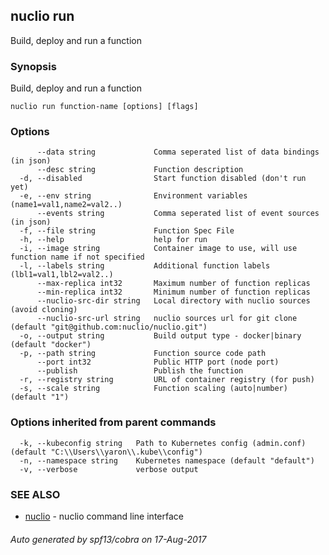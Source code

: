 ## nuclio run

Build, deploy and run a function

### Synopsis


Build, deploy and run a function

```
nuclio run function-name [options] [flags]
```

### Options

```
      --data string             Comma seperated list of data bindings (in json)
      --desc string             Function description
  -d, --disabled                Start function disabled (don't run yet)
  -e, --env string              Environment variables (name1=val1,name2=val2..)
      --events string           Comma seperated list of event sources (in json)
  -f, --file string             Function Spec File
  -h, --help                    help for run
  -i, --image string            Container image to use, will use function name if not specified
  -l, --labels string           Additional function labels (lbl1=val1,lbl2=val2..)
      --max-replica int32       Maximum number of function replicas
      --min-replica int32       Minimum number of function replicas
      --nuclio-src-dir string   Local directory with nuclio sources (avoid cloning)
      --nuclio-src-url string   nuclio sources url for git clone (default "git@github.com:nuclio/nuclio.git")
  -o, --output string           Build output type - docker|binary (default "docker")
  -p, --path string             Function source code path
      --port int32              Public HTTP port (node port)
      --publish                 Publish the function
  -r, --registry string         URL of container registry (for push)
  -s, --scale string            Function scaling (auto|number) (default "1")
```

### Options inherited from parent commands

```
  -k, --kubeconfig string   Path to Kubernetes config (admin.conf) (default "C:\\Users\\yaron\\.kube\\config")
  -n, --namespace string    Kubernetes namespace (default "default")
  -v, --verbose             verbose output
```

### SEE ALSO
* [nuclio](nuclio.md)	 - nuclio command line interface

###### Auto generated by spf13/cobra on 17-Aug-2017
